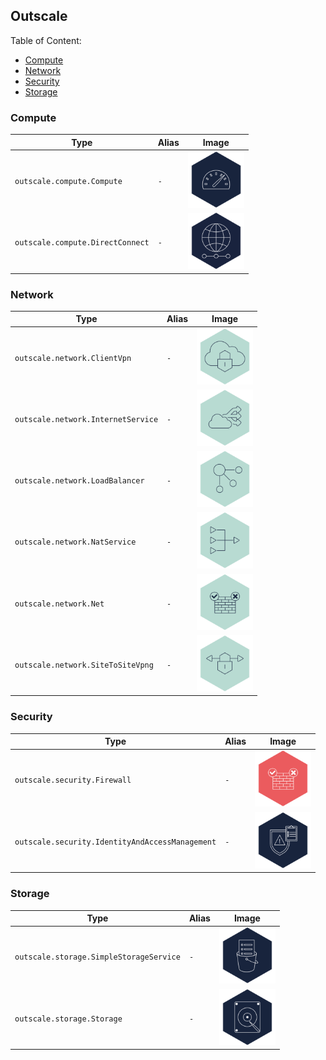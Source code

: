 ## Outscale

Table of Content:

* [Compute](#compute)
* [Network](#network)
* [Security](#security)
* [Storage](#storage)

### Compute

| Type                             | Alias | Image                                                                                   |
|----------------------------------|-------|-----------------------------------------------------------------------------------------|
| `outscale.compute.Compute`       | `-`   | <img width="90" src="../../docs/images/resources/outscale/compute/compute.png" >        |
| `outscale.compute.DirectConnect` | `-`   | <img width="90" src="../../docs/images/resources/outscale/compute/direct-connect.png" > |

### Network

| Type                               | Alias | Image                                                                                      |
|------------------------------------|-------|--------------------------------------------------------------------------------------------|
| `outscale.network.ClientVpn`       | `-`   | <img width="90" src="../../docs/images/resources/outscale/network/client-vpn.png" >        |
| `outscale.network.InternetService` | `-`   | <img width="90" src="../../docs/images/resources/outscale/network/internet-service.png" >  |
| `outscale.network.LoadBalancer`    | `-`   | <img width="90" src="../../docs/images/resources/outscale/network/load-balancer.png" >     |
| `outscale.network.NatService`      | `-`   | <img width="90" src="../../docs/images/resources/outscale/network/nat-service.png" >       |
| `outscale.network.Net`             | `-`   | <img width="90" src="../../docs/images/resources/outscale/network/net.png" >               |
| `outscale.network.SiteToSiteVpng`  | `-`   | <img width="90" src="../../docs/images/resources/outscale/network/site-to-site-vpng.png" > |

### Security

| Type                                            | Alias | Image                                                                                                    |
|-------------------------------------------------|-------|----------------------------------------------------------------------------------------------------------|
| `outscale.security.Firewall`                    | `-`   | <img width="90" src="../../docs/images/resources/outscale/security/firewall.png" >                       |
| `outscale.security.IdentityAndAccessManagement` | `-`   | <img width="90" src="../../docs/images/resources/outscale/security/identity-and-access-management.png" > |

### Storage

| Type                                    | Alias | Image                                                                                           |
|-----------------------------------------|-------|-------------------------------------------------------------------------------------------------|
| `outscale.storage.SimpleStorageService` | `-`   | <img width="90" src="../../docs/images/resources/outscale/storage/simple-storage-service.png" > |
| `outscale.storage.Storage`              | `-`   | <img width="90" src="../../docs/images/resources/outscale/storage/storage.png" >                |
